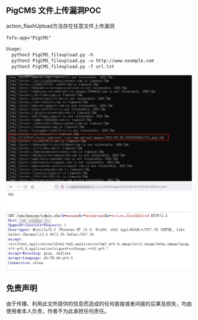## PigCMS 文件上传漏洞POC
action_flashUpload方法存在任意文件上传漏洞
```
fofa:app="PigCMS"
```
```
Usage:
  python3 PigCMS_fileupload.py -h
  python3 PigCMS_fileupload.py -u http://www.example.com
  python3 PigCMS_fileupload.py -f url.txt
```
![](https://github.com/csdcsdcsdcsdcsd/PigCMS/blob/main/PigCMS.png)
![](https://github.com/csdcsdcsdcsdcsd/PigCMS/blob/main/result.png)
![](https://github.com/csdcsdcsdcsdcsd/PigCMS/blob/main/vuln.png)

## 免责声明
由于传播、利用此文所提供的信息而造成的任何直接或者间接的后果及损失，均由使用者本人负责，作者不为此承担任何责任。

